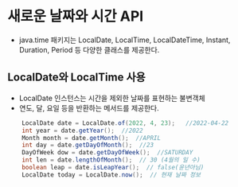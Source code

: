 # 새로운 날짜와 시간 API
- java.time 패키지는 LocalDate, LocalTime, LocalDateTime, Instant, Duration, Period 등 다양한 클래스를 제공한다.

## LocalDate와 LocalTime 사용
- LocalDate 인스턴스는 시간을 제외한 날짜를 표현하는 불변객체
- 연도, 달, 요일 등을 반환하는 메서드를 제공한다.

```java
    LocalDate date = LocalDate.of(2022, 4, 23);   //2022-04-22
    int year = date.getYear();  //2022
    Month month = date.getMonth();  //APRIL
    int day = date.getDayOfMonth();  //23
    DayOfWeek dow = date.getDayOfWeek();  //SATURDAY
    int len = date.lengthOfMonth();  // 30 (4월의 일 수)
    boolean leap = date.isLeapYear();  // false(윤년아님)
    LocalDate today = LocalDate.now();  // 현재 날짜 정보
```


